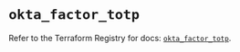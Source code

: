 # `okta_factor_totp`

Refer to the Terraform Registry for docs: [`okta_factor_totp`](https://registry.terraform.io/providers/okta/okta/4.10.0/docs/resources/factor_totp).
